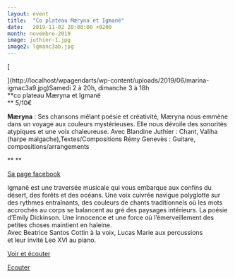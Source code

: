 ```yaml
---
layout: event
title:  "Co plateau Mæryna et Igmanë"
date:   2019-11-02 20:00:00 +0200
month: novembre-2019
image: juthier-1.jpg
image2: lgmanc3ab.jpg
---
```


[


](http://localhost/wpagendarts/wp-content/uploads/2019/06/marina-igmac3a9.jpg)Samedi 2 à 20h, dimanche 3 à 18h  
**co plateau Mæryna et Igmanë  
** 5/10€



**Mæryna** : Ses chansons mêlant poésie et créativité, Mæryna nous emmène dans un voyage aux couleurs mystérieuses. Elle nous dévoile des sonorités atypiques et une voix chaleureuse. Avec Blandine Juthier : Chant, Valiha (harpe malgache),Textes/Compositions Rémy Genevès : Guitare, compositions/arrangements

** **



[Sa page facebook](https://www.facebook.com/blanmarina/)

<div>
  Igmanë </b>est une traversée musicale qui vous embarque aux confins du désert, des forêts et des océans. Une voix cuivrée navigue polyglotte sur des rythmes entraînants, des couleurs de chants traditionnels où les mots accrochés au corps se balancent au gré des paysages intérieurs. La poésie d’Emily Dickinson. Une innocence et une force où l’émerveillement des petites choses maintient en haleine.
</div>

<div>
  Avec Beatrice Santos Cottin à la voix, Lucas Marie aux percussions
</div>

<div>
  et leur invité Leo XVI au piano.
</div>

[Voir et écouter](https://vimeo.com/269654708)

[Ecouter](https://soundcloud.com/user-995819352/johnny)

